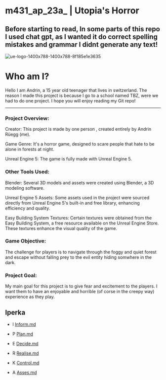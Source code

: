 # m431_ap_23a_          |           Utopia's Horror
## Before starting to read, In some parts of this repo I used chat gpt, as I wanted it do correct spelling mistakes and grammar I didnt generate any text!

![ue-logo-1400x788-1400x788-8f185e1e3635](https://github.com/andrinruegg/m431_ap_23a_/assets/143380551/bd936923-1e6a-409d-81d2-70e701a3debf)


# Who am I? 


Hello I am Andrin, a 15 year old teenager that lives in switzerland. The reason I made this project is because I go to a school named TBZ, were we had to do one project. I hope you will enjoy reading my Git repo!
___

### Project Overview:

Creator: This project is made by one person , created entirely by Andrin Rüegg (me).

Game Genre: It's a horror game, designed to scare people that hate to be alone in forests at night.

Unreal Engine 5: The game is fully made with Unreal Engine 5. 

### Other Tools Used:

Blender: Several 3D models and assets were created using Blender, a 3D modeling software.

Unreal Engine 5 Assets: Some assets used in the project were sourced directly from Unreal Engine 5's built-in and free library, enhancing efficiency and quality.

Easy Building System Textures: Certain textures were obtained from the Easy Building System, a free resource available on the Unreal Engine Store. These textures enhance the visual quality of the game.


### Game Objective:

The challenge for players is to navigate through the foggy and quiet forest and escape without falling prey to the evil entity hiding somwhere in the dark.

### Project Goal:

My main goal for this project is to give fear and excitement to the players. I want them to have an enjoyable and horrible (of corse in the creepy way) experience as they play.


## Iperka


* I 
  [Inform.md]
  

* P 
 [Plan.md]


* E 
  [Decide.md]

  
* R 
  [Realise.md]

  
* K 
  [Control.md]
  
* A 
  [Asses.md]








[Inform.md]: https://github.com/andrinruegg/m431_ap_23a_/blob/main/Documentary/IPERKA/Inform.md
[Plan.md]: https://github.com/andrinruegg/m431_ap_23a_/blob/main/Documentary/IPERKA/Plan.md
[Decide.md]: https://github.com/andrinruegg/m431_ap_23a_/blob/main/Documentary/IPERKA/Decide.md
[Realise.md]: https://github.com/andrinruegg/m431_ap_23a_/blob/main/Documentary/IPERKA/Realise.md
[Control.md]: https://github.com/andrinruegg/m431_ap_23a_/blob/main/Documentary/IPERKA/Control.md
[Asses.md]: https://github.com/andrinruegg/m431_ap_23a_/blob/main/Documentary/IPERKA/Asses.md

